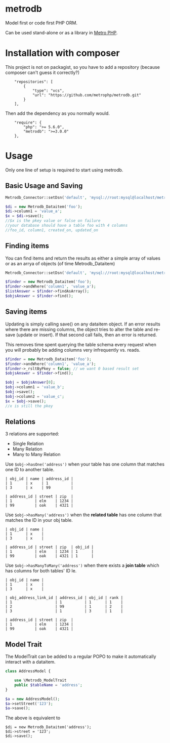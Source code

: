metrodb
=======
Model first or code first PHP ORM.

Can be used stand-alone or as a library in [Metro PHP](https://github.com/metrophp).

Installation with composer
=====
This project is not on packagist, so you have to add a repository (because composer can't guess it correctly?)

```
    "repositories": [
        {
            "type": "vcs",
            "url": "https://github.com/metrophp/metrodb.git"
        }
    ],
```
Then add the dependency as you normally would.

```
    "require": {
        "php": ">= 5.6.0",
        "metrodb": ">=3.0.0"
    },
```



Usage
=====
Only one line of setup is required to start using metrodb.


Basic Usage and Saving
----
```php
Metrodb_Connector::setDsn('default', 'mysql://root:mysql@localhost/metrodb_test');

$di = new Metrodb_Dataitem('foo');
$di->column1 = 'value_a';
$x = $di->save();
//$x is the pkey value or false on failure
//your database should have a table foo with 4 columns
//foo_id, column1, created_on, updated_on
```

Finding items
----
You can find items and return the results as either a simple array of values or as an arrya of objects (of time Metrodb_Dataitem)

```php
Metrodb_Connector::setDsn('default', 'mysql://root:mysql@localhost/metrodb_test');

$finder = new Metrodb_Dataitem('foo');
$finder->andWhere('column1', 'value_a');
$listAnswer = $finder->findAsArray();
$objsAnswer = $finder->find();
```

Saving items
----
Updating is simply calling save() on any dataitem object.  If an error results where there are missing columns, the object tries to alter the table and re-save (update or insert).  If that second call fails, then an error is returned.

This removes time spent querying the table schema every request when you will probably be adding columns very infrequently vs. reads.

```php
$finder = new Metrodb_Dataitem('foo');
$finder->andWhere('column1', 'value_a');
$finder->_rsltByPkey = false; // we want 0 based result set
$objsAnswer = $finder->find();

$obj = $objsAnswer[0];
$obj->column1 = 'value_b';
$obj->save();
$obj->column2 = 'value_c';
$x = $obj->save();
//x is still the pkey
```

Relations
----
3 relations are supported:

  * Single Relation
  * Many Relation
  * Many to Many Relation

Use ```$obj->hasOne('address')``` when your table has one column that matches one ID to another table.

```
| obj_id | name | address_id |
| 1      | x    | 1          |
| 3      | x    | 99         |

| address_id | street | zip  |
| 1          | elm    | 1234 |
| 99         | oak    | 4321 |
```


Use ```$obj->hasMany('address')``` when the __related table__ has one column that matches the ID in your obj table.

```
| obj_id | name |
| 1      | x    |
| 3      | x    |

| address_id | street | zip  | obj_id |
| 1          | elm    | 1234 | 1      |
| 99         | oak    | 4321 | 1      |
```




Use ```$obj->hasManyToMany('address')``` when there exists a __join table__ which has columns for both tables' ID
le.

```
| obj_id | name |
| 1      | x    |
| 3      | x    |

| obj_address_link_id | address_id | obj_id | rank |
| 1                   | 1          | 1      | 1    |
| 2                   | 99         | 1      | 2    |
| 3                   | 1          | 3      | 1    |

| address_id | street | zip  |
| 1          | elm    | 1234 |
| 99         | oak    | 4321 |
```

Model Trait
----
The ModelTrait can be added to a regular POPO to make it automatically interact with a dataitem.

```php
class AddressModel {

	use \Metrodb_ModelTrait
	public $tableName = 'address';
}

$a = new AddressModel();
$a->setStreet('123');
$a->save();
```

The above is equivalent to 
```
$di = new Metrodb_Dataitem('address');
$di->street = '123';
$di->save();
```
